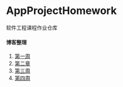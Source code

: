 # AppProjectHomework
软件工程课程作业仓库





#### 博客整理

1. [第一周](https://github.com/liuyueweiyu/AppProjectHomework/blob/master/firstDemo/README.md)
2. [第二章](https://github.com/liuyueweiyu/AppProjectHomework/blob/master/2ndDemo/README.md)
3. [第三周](https://github.com/liuyueweiyu/AppProjectHomework/blob/master/3rdDemo/README.md)
4. [第四周](https://github.com/liuyueweiyu/AppProjectHomework/blob/master/4thDemo/README.md)


